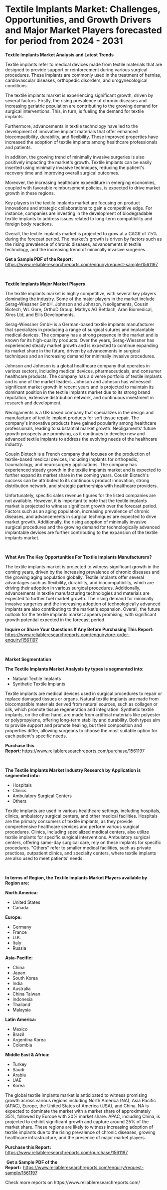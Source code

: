 <p><h1>Textile Implants Market: Challenges, Opportunities, and Growth Drivers and Major Market Players forecasted for period from 2024 - 2031</h1></p><p><strong>Textile Implants Market Analysis and Latest Trends</strong></p>
<p><p>Textile implants refer to medical devices made from textile materials that are designed to provide support or reinforcement during various surgical procedures. These implants are commonly used in the treatment of hernias, cardiovascular diseases, orthopedic disorders, and urogynecological conditions.</p><p>The textile implants market is experiencing significant growth, driven by several factors. Firstly, the rising prevalence of chronic diseases and increasing geriatric population are contributing to the growing demand for surgical interventions. This, in turn, is fueling the demand for textile implants.</p><p>Furthermore, advancements in textile technology have led to the development of innovative implant materials that offer enhanced biocompatibility, durability, and flexibility. These improved properties have increased the adoption of textile implants among healthcare professionals and patients.</p><p>In addition, the growing trend of minimally invasive surgeries is also positively impacting the market's growth. Textile implants can be easily inserted using minimally invasive techniques, reducing the patient's recovery time and improving overall surgical outcomes.</p><p>Moreover, the increasing healthcare expenditure in emerging economies, coupled with favorable reimbursement policies, is expected to drive market growth in these regions.</p><p>Key players in the textile implants market are focusing on product innovations and strategic collaborations to gain a competitive edge. For instance, companies are investing in the development of biodegradable textile implants to address issues related to long-term compatibility and foreign body reactions.</p><p>Overall, the textile implants market is projected to grow at a CAGR of 7.5% during the forecast period. The market's growth is driven by factors such as the rising prevalence of chronic diseases, advancements in textile technology, and the increasing trend of minimally invasive surgeries.</p></p>
<p><strong>Get a Sample PDF of the Report:&nbsp;</strong> <a href="https://www.reliableresearchreports.com/enquiry/request-sample/1561197">https://www.reliableresearchreports.com/enquiry/request-sample/1561197</a></p>
<p>&nbsp;</p>
<p><strong>Textile Implants Major Market Players</strong></p>
<p><p>The textile implants market is highly competitive, with several key players dominating the industry. Some of the major players in the market include Serag-Wiessner GmbH, Johnson and Johnson, Neoligaments, Cousin Biotech, WL Gore, OrthoD Group, Mathys AG Bettlach, Aran Biomedical, Xiros Ltd, and Ellis Developments.</p><p>Serag-Wiessner GmbH is a German-based textile implants manufacturer that specializes in producing a range of surgical sutures and implantable medical devices. The company has a strong presence in the market and is known for its high-quality products. Over the years, Serag-Wiessner has experienced steady market growth and is expected to continue expanding its market share in the future, driven by advancements in surgical techniques and an increasing demand for minimally invasive procedures.</p><p>Johnson and Johnson is a global healthcare company that operates in various sectors, including medical devices, pharmaceuticals, and consumer healthcare products. The company has a diverse portfolio of textile implants and is one of the market leaders. Johnson and Johnson has witnessed significant market growth in recent years and is projected to maintain its dominant position in the textile implants market due to its strong brand reputation, extensive distribution network, and continuous investment in research and development.</p><p>Neoligaments is a UK-based company that specializes in the design and manufacture of textile implant products for soft tissue repair. The company's innovative products have gained popularity among healthcare professionals, leading to substantial market growth. Neoligaments' future growth prospects are promising, as it continues to develop new and advanced textile implants to address the evolving needs of the healthcare industry.</p><p>Cousin Biotech is a French company that focuses on the production of textile-based medical devices, including implants for orthopedic, traumatology, and neurosurgery applications. The company has experienced steady growth in the textile implants market and is expected to further expand its market share in the coming years. Cousin Biotech's success can be attributed to its continuous product innovation, strong distribution network, and strategic partnerships with healthcare providers.</p><p>Unfortunately, specific sales revenue figures for the listed companies are not available. However, it is important to note that the textile implants market is projected to witness significant growth over the forecast period. Factors such as an aging population, increasing prevalence of chronic diseases, and advancements in surgical techniques are expected to drive market growth. Additionally, the rising adoption of minimally invasive surgical procedures and the growing demand for technologically advanced implantable devices are further contributing to the expansion of the textile implants market.</p></p>
<p>&nbsp;</p>
<p><strong>What Are The Key Opportunities For Textile Implants Manufacturers?</strong></p>
<p><p>The textile implants market is projected to witness significant growth in the coming years, driven by the increasing prevalence of chronic diseases and the growing aging population globally. Textile implants offer several advantages such as flexibility, durability, and biocompatibility, which are driving their adoption in various surgical procedures. Additionally, advancements in textile manufacturing technologies and materials are expected to further fuel market growth. The rising demand for minimally invasive surgeries and the increasing adoption of technologically advanced implants are also contributing to the market's expansion. Overall, the future outlook for the textile implants market appears promising, with significant growth potential expected in the forecast period.</p></p>
<p><strong>Inquire or Share Your Questions If Any Before Purchasing This Report:</strong> <a href="https://www.reliableresearchreports.com/enquiry/pre-order-enquiry/1561197">https://www.reliableresearchreports.com/enquiry/pre-order-enquiry/1561197</a></p>
<p>&nbsp;</p>
<p><strong>Market Segmentation</strong></p>
<p><strong>The Textile Implants Market Analysis by types is segmented into:</strong></p>
<p><ul><li>Natural Textile Implants</li><li>Synthetic Textile Implants</li></ul></p>
<p><p>Textile implants are medical devices used in surgical procedures to repair or replace damaged tissues or organs. Natural textile implants are made from biocompatible materials derived from natural sources, such as collagen or silk, which promote tissue regeneration and integration. Synthetic textile implants, on the other hand, are made from artificial materials like polyester or polypropylene, offering long-term stability and durability. Both types aim to provide support and promote healing, but their composition and properties differ, allowing surgeons to choose the most suitable option for each patient's specific needs.</p></p>
<p><strong>Purchase this Report:&nbsp;</strong><a href="https://www.reliableresearchreports.com/purchase/1561197">https://www.reliableresearchreports.com/purchase/1561197</a></p>
<p>&nbsp;</p>
<p><strong>The Textile Implants Market Industry Research by Application is segmented into:</strong></p>
<p><ul><li>Hospitals</li><li>Clinics</li><li>Ambulatory Surgical Centers</li><li>Others</li></ul></p>
<p><p>Textile implants are used in various healthcare settings, including hospitals, clinics, ambulatory surgical centers, and other medical facilities. Hospitals are the primary consumers of textile implants, as they provide comprehensive healthcare services and perform various surgical procedures. Clinics, including specialized medical centers, also utilize textile implants for specific surgical interventions. Ambulatory surgical centers, offering same-day surgical care, rely on these implants for specific procedures. "Others" refer to smaller medical facilities, such as private practices, outpatient clinics, and specialty centers, where textile implants are also used to meet patients' needs.</p></p>
<p>&nbsp;</p>
<p><strong>In terms of Region, the Textile Implants Market Players available by Region are:</strong></p>
<p>
    <p> <strong> North America: </strong>
        <ul>
            <li>United States</li>
            <li>Canada</li>
        </ul>
        </p> 
    <p> <strong> Europe: </strong>
        <ul>
            <li>Germany</li>
            <li>France</li>
            <li>U.K.</li>
            <li>Italy</li>
            <li>Russia</li>
        </ul>
        </p> 
    <p> <strong> Asia-Pacific: </strong>
        <ul>
            <li>China</li>
            <li>Japan</li>
            <li>South Korea</li>
            <li>India</li>
            <li>Australia</li>
            <li>China Taiwan</li>
            <li>Indonesia</li>
            <li>Thailand</li>
            <li>Malaysia</li>
        </ul>
        </p> 
    <p> <strong> Latin America: </strong>
        <ul>
            <li>Mexico</li>
            <li>Brazil</li>
            <li>Argentina Korea</li>
            <li>Colombia</li>
        </ul>
        </p> 
    <p> <strong> Middle East & Africa: </strong>
        <ul>
            <li>Turkey</li>
            <li>Saudi</li>
            <li>Arabia</li>
            <li>UAE</li>
            <li>Korea</li>
        </ul>
    </p>
    </p>
<p><p>The global textile implants market is anticipated to witness promising growth across various regions including North America (NA), Asia Pacific (APAC), Europe, the United States of America (USA), and China. NA is expected to dominate the market with a market share of approximately 35%, followed by Europe with 30% market share. APAC, including China, is projected to exhibit significant growth and capture around 25% of the market share. These regions are likely to witness increasing adoption of textile implants due to the rising prevalence of chronic diseases, growing healthcare infrastructure, and the presence of major market players.</p></p>
<p><strong>Purchase this Report: </strong><a href="https://www.reliableresearchreports.com/purchase/1561197">https://www.reliableresearchreports.com/purchase/1561197</a></p>
<p>&nbsp;<strong>Get a Sample PDF of the Report:&nbsp;&nbsp;</strong><a href="https://www.reliableresearchreports.com/enquiry/request-sample/1561197">https://www.reliableresearchreports.com/enquiry/request-sample/1561197</a></p>
<p><strong></strong></p>
<p>Check more reports on https://www.reliableresearchreports.com/</p>